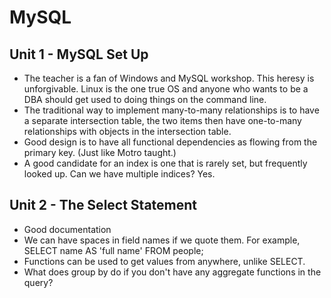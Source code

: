 # MySQL

## Unit 1 - MySQL Set Up
* The teacher is a fan of Windows and MySQL workshop. This
  heresy is unforgivable. Linux is the one true OS and anyone
  who wants to be a DBA should get used to doing things on
  the command line.
* The traditional way to implement many-to-many relationships
  is to have a separate intersection table, the two items then
  have one-to-many relationships with objects in the intersection
  table.
* Good design is to have all functional dependencies as flowing
  from the primary key. (Just like Motro taught.)
* A good candidate for an index is one that is rarely set, but
  frequently looked up. Can we have multiple indices? Yes.

## Unit 2 - The Select Statement
* Good documentation 
* We can have spaces in field names if we quote them. For example,
  SELECT name AS 'full name' FROM people;
* Functions can be used to get values from anywhere, unlike SELECT.
* What does group by do if you don't have any aggregate functions
  in the query?

